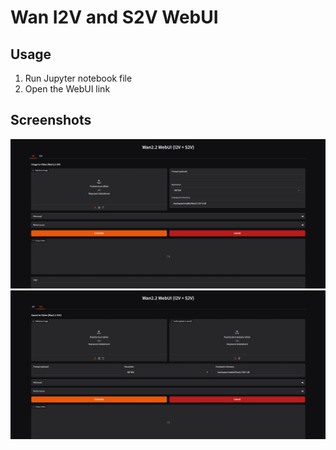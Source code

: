 # Wan I2V and S2V WebUI

## Usage
1. Run Jupyter notebook file
2. Open the WebUI link

## Screenshots

![Wan I2V](screenshot-1.png)
![Wan S2V](screenshot-2.png)
